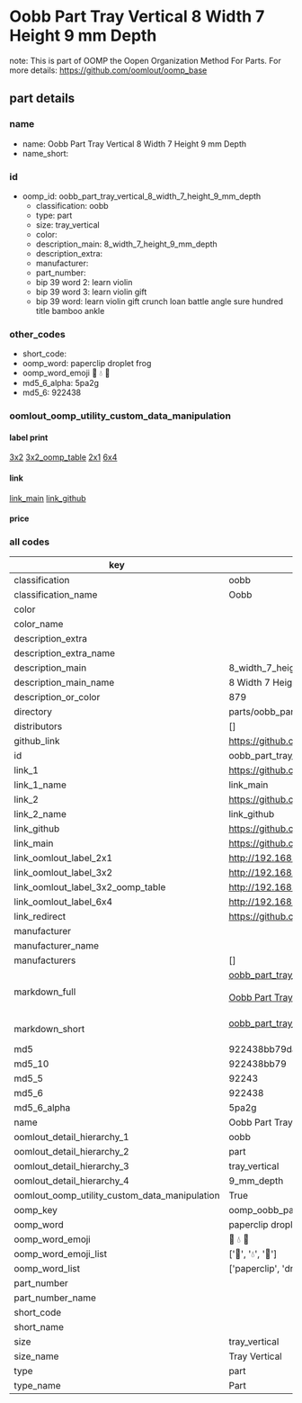 # Oobb Part Tray Vertical 8 Width 7 Height 9 mm Depth  

note: This is part of OOMP the Oopen Organization Method For Parts. For more details: https://github.com/oomlout/oomp_base

##  part details
  







### name
* name: Oobb Part Tray Vertical 8 Width 7 Height 9 mm Depth
* name_short: 
### id
* oomp_id: oobb_part_tray_vertical_8_width_7_height_9_mm_depth
  * classification: oobb
  * type: part
  * size: tray_vertical
  * color: 
  * description_main: 8_width_7_height_9_mm_depth
  * description_extra: 
  * manufacturer: 
  * part_number: 
  * bip 39 word 2: learn violin
  * bip 39 word 3: learn violin gift
  * bip 39 word: learn violin gift crunch loan battle angle sure hundred title bamboo ankle

### other_codes
* short_code: 
* oomp_word: paperclip droplet frog
* oomp_word_emoji :paperclip: :droplet: :frog:
* md5_6_alpha: 5pa2g
* md5_6: 922438






### oomlout_oomp_utility_custom_data_manipulation
#### label print
[3x2](http://192.168.1.245:1112/?label=oomp%205pa2g)
[3x2_oomp_table](http://192.168.1.108:1112/?label=oomp%205pa2g)
[2x1](http://192.168.1.242:1112/?label=oomp%205pa2g)
[6x4](http://192.168.1.55:1112/?label=oomp%205pa2g)    

#### link

[link_main](https://github.com/oomlout/oomlout_oomp_version_1_messy/tree/main/parts/oobb_part_tray_vertical_8_width_7_height_9_mm_depth) [link_github](https://github.com/oomlout/oomlout_oomp_version_1_messy/tree/main/parts/oobb_part_tray_vertical_8_width_7_height_9_mm_depth)                             

#### price







### all codes 
| key | value |  
| --- | --- |  
| classification | oobb |  
| classification_name | Oobb |  
| color |  |  
| color_name |  |  
| description_extra |  |  
| description_extra_name |  |  
| description_main | 8_width_7_height_9_mm_depth |  
| description_main_name | 8 Width 7 Height 9 mm Depth |  
| description_or_color | 879 |  
| directory | parts/oobb_part_tray_vertical_8_width_7_height_9_mm_depth |  
| distributors | [] |  
| github_link | https://github.com/oomlout/oomlout_oomp_part_src/tree/main/parts/oobb_part_tray_vertical_8_width_7_height_9_mm_depth |  
| id | oobb_part_tray_vertical_8_width_7_height_9_mm_depth |  
| link_1 | https://github.com/oomlout/oomlout_oomp_version_1_messy/tree/main/parts/oobb_part_tray_vertical_8_width_7_height_9_mm_depth |  
| link_1_name | link_main |  
| link_2 | https://github.com/oomlout/oomlout_oomp_version_1_messy/tree/main/parts/oobb_part_tray_vertical_8_width_7_height_9_mm_depth |  
| link_2_name | link_github |  
| link_github | https://github.com/oomlout/oomlout_oomp_version_1_messy/tree/main/parts/oobb_part_tray_vertical_8_width_7_height_9_mm_depth |  
| link_main | https://github.com/oomlout/oomlout_oomp_version_1_messy/tree/main/parts/oobb_part_tray_vertical_8_width_7_height_9_mm_depth |  
| link_oomlout_label_2x1 | http://192.168.1.242:1112/?label=oomp%205pa2g |  
| link_oomlout_label_3x2 | http://192.168.1.245:1112/?label=oomp%205pa2g |  
| link_oomlout_label_3x2_oomp_table | http://192.168.1.108:1112/?label=oomp%205pa2g |  
| link_oomlout_label_6x4 | http://192.168.1.55:1112/?label=oomp%205pa2g |  
| link_redirect | https://github.com/oomlout/oomlout_oomp_version_1_messy/tree/main/parts/oobb_part_tray_vertical_8_width_7_height_9_mm_depth |  
| manufacturer |  |  
| manufacturer_name |  |  
| manufacturers | [] |  
| markdown_full | [oobb_part_tray_vertical_8_width_7_height_9_mm_depth](none)<br>[](none)<br>[Oobb Part Tray Vertical 8 Width 7 Height 9 Mm Depth](none)<br><br> |  
| markdown_short | [oobb_part_tray_vertical_8_width_7_height_9_mm_depth](none)<br><br> |  
| md5 | 922438bb79da01184d41834ec3bd13f6 |  
| md5_10 | 922438bb79 |  
| md5_5 | 92243 |  
| md5_6 | 922438 |  
| md5_6_alpha | 5pa2g |  
| name | Oobb Part Tray Vertical 8 Width 7 Height 9 mm Depth |  
| oomlout_detail_hierarchy_1 | oobb |  
| oomlout_detail_hierarchy_2 | part |  
| oomlout_detail_hierarchy_3 | tray_vertical |  
| oomlout_detail_hierarchy_4 | 9_mm_depth |  
| oomlout_oomp_utility_custom_data_manipulation | True |  
| oomp_key | oomp_oobb_part_tray_vertical_8_width_7_height_9_mm_depth |  
| oomp_word | paperclip droplet frog |  
| oomp_word_emoji | :paperclip: :droplet: :frog: |  
| oomp_word_emoji_list | [':paperclip:', ':droplet:', ':frog:'] |  
| oomp_word_list | ['paperclip', 'droplet', 'frog'] |  
| part_number |  |  
| part_number_name |  |  
| short_code |  |  
| short_name |  |  
| size | tray_vertical |  
| size_name | Tray Vertical |  
| type | part |  
| type_name | Part |  
